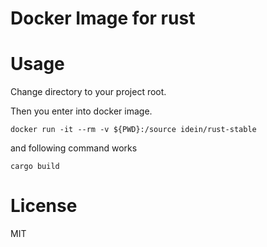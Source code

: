 # Docker Image for rust

# Usage

Change directory to your project root.

Then you enter into docker image.

```
docker run -it --rm -v ${PWD}:/source idein/rust-stable
```

and following command works

```
cargo build
```

# License

MIT
